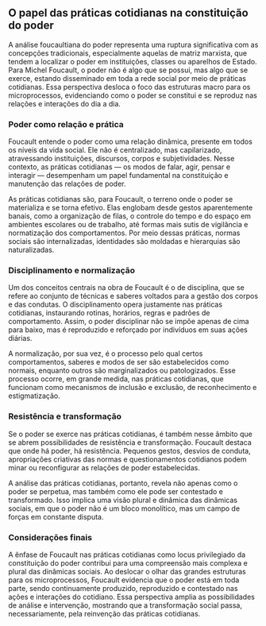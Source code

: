 
## O papel das práticas cotidianas na constituição do poder

A análise foucaultiana do poder representa uma ruptura significativa com as concepções tradicionais, especialmente aquelas de matriz marxista, que tendem a localizar o poder em instituições, classes ou aparelhos de Estado. Para Michel Foucault, o poder não é algo que se possui, mas algo que se exerce, estando disseminado em toda a rede social por meio de práticas cotidianas. Essa perspectiva desloca o foco das estruturas macro para os microprocessos, evidenciando como o poder se constitui e se reproduz nas relações e interações do dia a dia.

### Poder como relação e prática

Foucault entende o poder como uma relação dinâmica, presente em todos os níveis da vida social. Ele não é centralizado, mas capilarizado, atravessando instituições, discursos, corpos e subjetividades. Nesse contexto, as práticas cotidianas — os modos de falar, agir, pensar e interagir — desempenham um papel fundamental na constituição e manutenção das relações de poder.

As práticas cotidianas são, para Foucault, o terreno onde o poder se materializa e se torna efetivo. Elas englobam desde gestos aparentemente banais, como a organização de filas, o controle do tempo e do espaço em ambientes escolares ou de trabalho, até formas mais sutis de vigilância e normatização dos comportamentos. Por meio dessas práticas, normas sociais são internalizadas, identidades são moldadas e hierarquias são naturalizadas.

### Disciplinamento e normalização

Um dos conceitos centrais na obra de Foucault é o de disciplina, que se refere ao conjunto de técnicas e saberes voltados para a gestão dos corpos e das condutas. O disciplinamento opera justamente nas práticas cotidianas, instaurando rotinas, horários, regras e padrões de comportamento. Assim, o poder disciplinar não se impõe apenas de cima para baixo, mas é reproduzido e reforçado por indivíduos em suas ações diárias.

A normalização, por sua vez, é o processo pelo qual certos comportamentos, saberes e modos de ser são estabelecidos como normais, enquanto outros são marginalizados ou patologizados. Esse processo ocorre, em grande medida, nas práticas cotidianas, que funcionam como mecanismos de inclusão e exclusão, de reconhecimento e estigmatização.

### Resistência e transformação

Se o poder se exerce nas práticas cotidianas, é também nesse âmbito que se abrem possibilidades de resistência e transformação. Foucault destaca que onde há poder, há resistência. Pequenos gestos, desvios de conduta, apropriações criativas das normas e questionamentos cotidianos podem minar ou reconfigurar as relações de poder estabelecidas.

A análise das práticas cotidianas, portanto, revela não apenas como o poder se perpetua, mas também como ele pode ser contestado e transformado. Isso implica uma visão plural e dinâmica das dinâmicas sociais, em que o poder não é um bloco monolítico, mas um campo de forças em constante disputa.

### Considerações finais

A ênfase de Foucault nas práticas cotidianas como locus privilegiado da constituição do poder contribui para uma compreensão mais complexa e plural das dinâmicas sociais. Ao deslocar o olhar das grandes estruturas para os microprocessos, Foucault evidencia que o poder está em toda parte, sendo continuamente produzido, reproduzido e contestado nas ações e interações do cotidiano. Essa perspectiva amplia as possibilidades de análise e intervenção, mostrando que a transformação social passa, necessariamente, pela reinvenção das práticas cotidianas.
```
